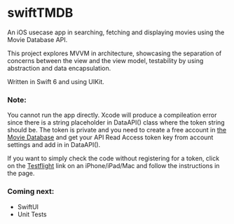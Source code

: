 # swiftTMDB

An iOS usecase app in searching, fetching and displaying movies using the Movie Database API.

This project explores MVVM in architecture, showcasing the separation of concerns between the view and the view model, testability by using abstraction and data encapsulation.

Written in Swift 6 and using UIKit.



### Note:

You cannot run the app directly. Xcode will produce a compileation error since there is a string placeholder in DataAPI() class where the token string should be.
The token is private and you need to create a free account in [the Movie Database](https://www.themoviedb.org) and get your API Read Access token key from account settings and add in in DataAPI().

If you want to simply check the code without registering for a token, click on the [Testflight](https://testflight.apple.com/join/1cfsc72Z) link on an iPhone/iPad/Mac and follow the instructions in the page.


### Coming next:

- SwiftUI 
- Unit Tests

